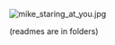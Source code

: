 ![mike_staring_at_you.jpg](https://images-na.ssl-images-amazon.com/images/I/61ViUU8Bt2L._AC_UL1500_.jpg)

(readmes are in folders)
